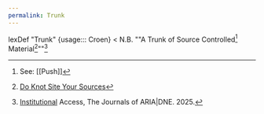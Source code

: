 ```yaml
---
permalink: Trunk
---
```

lexDef "Trunk" {usage::: Croen} < N.B. ""A Trunk of Source Controlled[^push] Material[^tr]""[^TrunkCroen]

[^TrunkCroen]: [Institutional](https://cr-ux.github.io/thejournalsofariadne/) Access, The Journals of ARIA|DNE. 2025.
[^tr]: [Do Knot Site Your Sources](https://github.com/CR-ux/thejournalsofariadne)
[^push]: See: [[Push]]